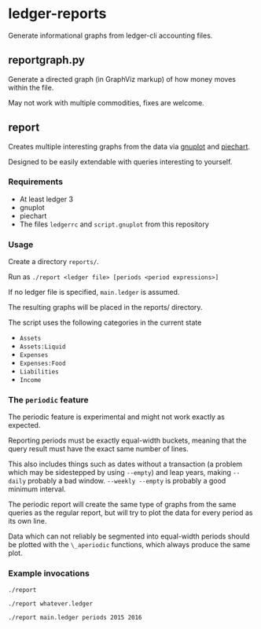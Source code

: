 # ledger-reports
Generate informational graphs from ledger-cli accounting files.

## reportgraph.py

Generate a directed graph (in GraphViz markup) of how money moves within
the file.

May not work with multiple commodities, fixes are welcome.

## report

Creates multiple interesting graphs from the data via [gnuplot](http://www.gnuplot.info/)
and [piechart](https://github.com/cbdevnet/piechart/).

Designed to be easily extendable with queries interesting to yourself.

### Requirements

* At least ledger 3
* gnuplot
* piechart
* The files `ledgerrc` and `script.gnuplot` from this repository

### Usage

Create a directory `reports/`.

Run as `./report <ledger file> [periods <period expressions>]`

If no ledger file is specified, `main.ledger` is assumed.

The resulting graphs will be placed in the reports/ directory.

The script uses the following categories in the current state
* `Assets`
* `Assets:Liquid`
* `Expenses`
* `Expenses:Food`
* `Liabilities`
* `Income`

### The `periodic` feature

The periodic feature is experimental and might not work exactly as expected.

Reporting periods must be exactly equal-width buckets, meaning
that the query result must have the exact same number of lines.

This also includes things such as dates without a transaction (a problem
which may be sidestepped by using `--empty`) and leap years,
making `--daily` probably a bad window. `--weekly --empty` is probably a good
minimum interval.

The periodic report will create the same type of graphs from
the same queries as the regular report, but will try to
plot the data for every period as its own line.

Data which can not reliably be segmented into equal-width
periods should be plotted with the `\_aperiodic` functions,
which always produce the same plot.

### Example invocations

`./report`

`./report whatever.ledger`

`./report main.ledger periods 2015 2016`
